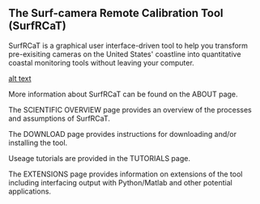 ## The Surf-camera Remote Calibration Tool (SurfRCaT) ##

SurfRCaT is a graphical user interface-driven tool to help you transform pre-exisiting cameras on the United States' coastline
into quantitative coastal monitoring tools without leaving your computer.

[alt text](https://github.com/conlin-matt/SurfRCaT/blob/master/docs/_data/icon3.png)

More information about SurfRCaT can be found on the ABOUT page.

The SCIENTIFIC OVERVIEW page provides an overview of the processes and assumptions of SurfRCaT.

The DOWNLOAD page provides instructions for downloading and/or installing the tool.

Useage tutorials are provided in the TUTORIALS page. 

The EXTENSIONS page provides information on extensions of the tool including interfacing output with Python/Matlab and other potential applications.

